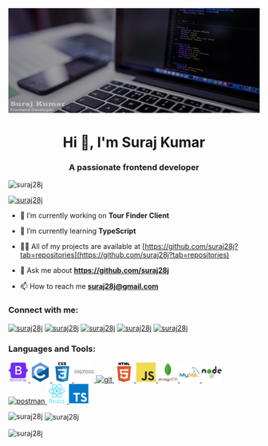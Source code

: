 <img width="100%" height="210" alt="145186736-1d1a4508-60a3-4169-acb7-ede41a7c85d6" src="https://github.com/suraj28j/suraj28j/blob/main/banner1.jpg">
<h1 align="center">Hi 👋, I'm Suraj Kumar</h1>
<h3 align="center">A passionate frontend developer</h3>

<p align="left"> <img src="https://komarev.com/ghpvc/?username=suraj28j&label=Profile%20views&color=0e75b6&style=flat" alt="suraj28j" /> </p>

<p align="left"> <a href="https://github.com/ryo-ma/github-profile-trophy"><img src="https://github-profile-trophy.vercel.app/?username=suraj28j" alt="suraj28j" /></a> </p>

- 🔭 I’m currently working on **Tour Finder Client**

- 🌱 I’m currently learning **TypeScript**

- 👨‍💻 All of my projects are available at [https://github.com/suraj28j?tab=repositories](https://github.com/suraj28j?tab=repositories)

- 💬 Ask me about **https://github.com/suraj28j**

- 📫 How to reach me **suraj28j@gmail.com**

<h3 align="left">Connect with me:</h3>
<p align="left">
<a href="https://linkedin.com/in/suraj28j" target="blank"><img align="center" src="https://raw.githubusercontent.com/rahuldkjain/github-profile-readme-generator/master/src/images/icons/Social/linked-in-alt.svg" alt="suraj28j" height="30" width="40" /></a>
<a href="https://fb.com/suraj28j" target="blank"><img align="center" src="https://raw.githubusercontent.com/rahuldkjain/github-profile-readme-generator/master/src/images/icons/Social/facebook.svg" alt="suraj28j" height="30" width="40" /></a>
<a href="https://instagram.com/suraj28j" target="blank"><img align="center" src="https://raw.githubusercontent.com/rahuldkjain/github-profile-readme-generator/master/src/images/icons/Social/instagram.svg" alt="suraj28j" height="30" width="40" /></a>
<a href="https://www.youtube.com/c/suraj28j" target="blank"><img align="center" src="https://raw.githubusercontent.com/rahuldkjain/github-profile-readme-generator/master/src/images/icons/Social/youtube.svg" alt="suraj28j" height="30" width="40" /></a>
<a href="https://www.leetcode.com/suraj28j" target="blank"><img align="center" src="https://raw.githubusercontent.com/rahuldkjain/github-profile-readme-generator/master/src/images/icons/Social/leet-code.svg" alt="suraj28j" height="30" width="40" /></a>
</p>

<h3 align="left">Languages and Tools:</h3>
<p align="left"> <a href="https://getbootstrap.com" target="_blank" rel="noreferrer"> <img src="https://raw.githubusercontent.com/devicons/devicon/master/icons/bootstrap/bootstrap-plain-wordmark.svg" alt="bootstrap" width="40" height="40"/> </a> <a href="https://www.cprogramming.com/" target="_blank" rel="noreferrer"> <img src="https://raw.githubusercontent.com/devicons/devicon/master/icons/c/c-original.svg" alt="c" width="40" height="40"/> </a> <a href="https://www.w3schools.com/css/" target="_blank" rel="noreferrer"> <img src="https://raw.githubusercontent.com/devicons/devicon/master/icons/css3/css3-original-wordmark.svg" alt="css3" width="40" height="40"/> </a> <a href="https://expressjs.com" target="_blank" rel="noreferrer"> <img src="https://raw.githubusercontent.com/devicons/devicon/master/icons/express/express-original-wordmark.svg" alt="express" width="40" height="40"/> </a> <a href="https://git-scm.com/" target="_blank" rel="noreferrer"> <img src="https://www.vectorlogo.zone/logos/git-scm/git-scm-icon.svg" alt="git" width="40" height="40"/> </a> <a href="https://www.w3.org/html/" target="_blank" rel="noreferrer"> <img src="https://raw.githubusercontent.com/devicons/devicon/master/icons/html5/html5-original-wordmark.svg" alt="html5" width="40" height="40"/> </a> <a href="https://developer.mozilla.org/en-US/docs/Web/JavaScript" target="_blank" rel="noreferrer"> <img src="https://raw.githubusercontent.com/devicons/devicon/master/icons/javascript/javascript-original.svg" alt="javascript" width="40" height="40"/> </a> <a href="https://www.mongodb.com/" target="_blank" rel="noreferrer"> <img src="https://raw.githubusercontent.com/devicons/devicon/master/icons/mongodb/mongodb-original-wordmark.svg" alt="mongodb" width="40" height="40"/> </a> <a href="https://www.mysql.com/" target="_blank" rel="noreferrer"> <img src="https://raw.githubusercontent.com/devicons/devicon/master/icons/mysql/mysql-original-wordmark.svg" alt="mysql" width="40" height="40"/> </a> <a href="https://nodejs.org" target="_blank" rel="noreferrer"> <img src="https://raw.githubusercontent.com/devicons/devicon/master/icons/nodejs/nodejs-original-wordmark.svg" alt="nodejs" width="40" height="40"/> </a> <a href="https://postman.com" target="_blank" rel="noreferrer"> <img src="https://www.vectorlogo.zone/logos/getpostman/getpostman-icon.svg" alt="postman" width="40" height="40"/> </a> <a href="https://reactjs.org/" target="_blank" rel="noreferrer"> <img src="https://raw.githubusercontent.com/devicons/devicon/master/icons/react/react-original-wordmark.svg" alt="react" width="40" height="40"/> </a> <a href="https://www.typescriptlang.org/" target="_blank" rel="noreferrer"> <img src="https://raw.githubusercontent.com/devicons/devicon/master/icons/typescript/typescript-original.svg" alt="typescript" width="40" height="40"/> </a> </p>

<p><img align="left" src="https://github-readme-stats.vercel.app/api/top-langs?username=suraj28j&show_icons=true&locale=en&layout=compact" alt="suraj28j" /></p>

<p>&nbsp;<img align="center" src="https://github-readme-stats.vercel.app/api?username=suraj28j&show_icons=true&locale=en" alt="suraj28j" /></p>

<p><img align="center" src="https://github-readme-streak-stats.herokuapp.com/?user=suraj28j&" alt="suraj28j" /></p>
